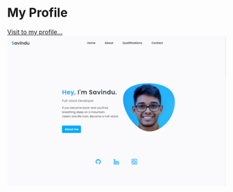 # My Profile
[Visit to my profile... ](https://shehandezen.github.io/)
![screenshot](https://raw.githubusercontent.com/shehandezen/shehandezen.github.io/main/Screenshot_3.png)
